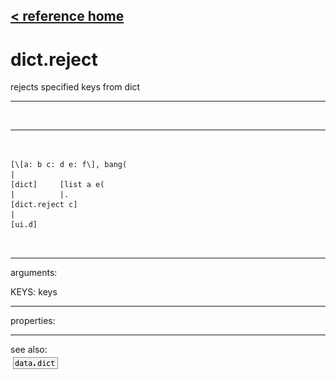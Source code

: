 [< reference home](index.html)
---

# dict.reject


rejects specified keys from dict

---

<br>


---


```


[\[a: b c: d e: f\], bang(
|
[dict]     [list a e(
|          |.
[dict.reject c]
|
[ui.d]

            
```

---
arguments:

KEYS: keys<br>

---
properties:


---
see also:<br>
[![data.dict](img/object_data.dict.png)](data.dict.html)
